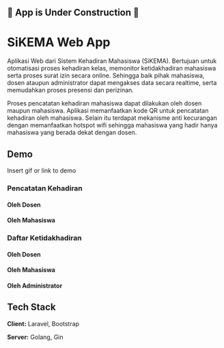 
## 🚧 App is Under Construction 🚧
# SiKEMA Web App

Aplikasi Web dari Sistem Kehadiran Mahasiswa (SiKEMA). Bertujuan untuk otomatisasi proses kehadiran kelas, memonitor ketidakhadiran mahasiswa serta proses surat izin secara online. Sehingga baik pihak mahasiswa, dosen ataupun administrator dapat mengakses data secara realtime, serta memudahkan proses presensi dan perizinan.

Proses pencatatan kehadiran mahasiswa dapat dilakukan oleh dosen maupun mahasiswa. Aplikasi memanfaatkan kode QR untuk pencatatan kehadiran oleh mahasiswa. Selain itu terdapat mekanisme anti kecurangan dengan memanfaatkan hotspot wifi sehingga mahasiswa yang hadir hanya mahasiswa yang berada dekat dengan dosen.

## Demo

Insert gif or link to demo

### Pencatatan Kehadiran
#### Oleh Dosen
#### Oleh Mahasiswa

### Daftar Ketidakhadiran
#### Oleh Dosen
#### Oleh Mahasiswa
#### Oleh Administrator
## Tech Stack

**Client:** Laravel, Bootstrap

**Server:** Golang, Gin

